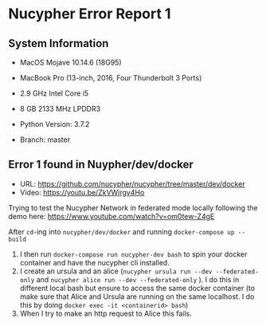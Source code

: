 # Nucypher Error Report 1

## System Information

- MacOS Mojave 10.14.6 (18G95)
- MacBook Pro (13-inch, 2016, Four Thunderbolt 3 Ports)
- 2.9 GHz Intel Core i5
- 8 GB 2133 MHz LPDDR3

- Python Version: 3.7.2
- Branch: master

## Error 1 found in Nuypher/dev/docker

- URL: https://github.com/nucypher/nucypher/tree/master/dev/docker
- Video: https://youtu.be/ZkVWjrgv4Ho

Trying to test the Nucypher Network in federated mode locally following the demo here: https://www.youtube.com/watch?v=om0tew-Z4gE

After `cd`-ing into `nucypher/dev/docker` and running `docker-compose up --build`

1. I then run `docker-compose run nucypher-dev bash` to spin your docker container and have the nucypher cli installed.
2. I create an ursula and an alice (`nucypher ursula run --dev --federated-only` and `nucypher alice run --dev --federated-only`
   ). I do this in different local bash but ensure to access the same docker container (to make sure that Alice and Ursula are running on the same localhost. I do this by doing `docker exec -it <containerid> bash`)
3. When I try to make an http request to Alice this fails.
